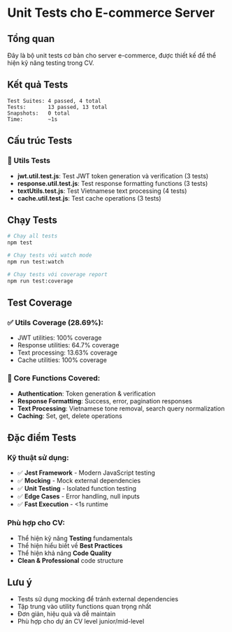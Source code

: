 # Unit Tests cho E-commerce Server

## Tổng quan

Đây là bộ unit tests cơ bản cho server e-commerce, được thiết kế để thể hiện kỹ năng testing trong CV.

## Kết quả Tests

```
Test Suites: 4 passed, 4 total
Tests:       13 passed, 13 total
Snapshots:   0 total
Time:        ~1s
```

## Cấu trúc Tests

### 📁 Utils Tests

- **jwt.util.test.js**: Test JWT token generation và verification (3 tests)
- **response.util.test.js**: Test response formatting functions (3 tests)
- **textUtils.test.js**: Test Vietnamese text processing (4 tests)
- **cache.util.test.js**: Test cache operations (3 tests)

## Chạy Tests

```bash
# Chạy all tests
npm test

# Chạy tests với watch mode
npm run test:watch

# Chạy tests với coverage report
npm run test:coverage
```

## Test Coverage

### ✅ **Utils Coverage (28.69%):**

- JWT utilities: 100% coverage
- Response utilities: 64.7% coverage
- Text processing: 13.63% coverage
- Cache utilities: 100% coverage

### 🎯 **Core Functions Covered:**

- **Authentication**: Token generation & verification
- **Response Formatting**: Success, error, pagination responses
- **Text Processing**: Vietnamese tone removal, search query normalization
- **Caching**: Set, get, delete operations

## Đặc điểm Tests

### **Kỹ thuật sử dụng:**

- ✅ **Jest Framework** - Modern JavaScript testing
- ✅ **Mocking** - Mock external dependencies
- ✅ **Unit Testing** - Isolated function testing
- ✅ **Edge Cases** - Error handling, null inputs
- ✅ **Fast Execution** - <1s runtime

### **Phù hợp cho CV:**

- Thể hiện kỹ năng **Testing** fundamentals
- Thể hiện hiểu biết về **Best Practices**
- Thể hiện khả năng **Code Quality**
- **Clean & Professional** code structure

## Lưu ý

- Tests sử dụng mocking để tránh external dependencies
- Tập trung vào utility functions quan trọng nhất
- Đơn giản, hiệu quả và dễ maintain
- Phù hợp cho dự án CV level junior/mid-level
